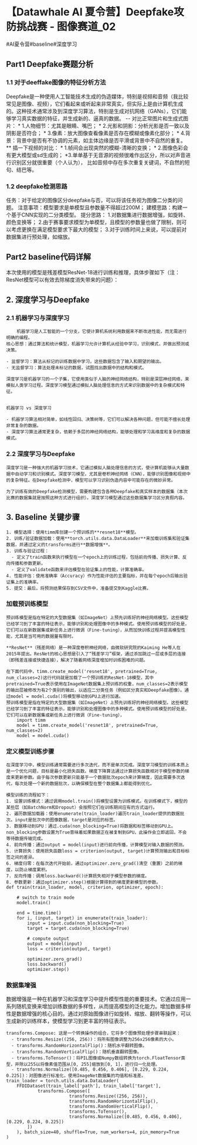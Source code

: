 # 【Datawhale AI 夏令营】Deepfake攻防挑战赛 - 图像赛道_02
#AI夏令营#baseline#深度学习

## Part1 Deepfake赛题分析
### 1.1 对于deeffake图像的特征分析方法
  Deepfake是一种使用人工智能技术生成的伪造媒体，特别是视频和音频（我比较常见是图像、视频），它们看起来或听起来非常真实，但实际上是由计算机生成的。这种技术通常涉及到深度学习算法，特别是生成对抗网络（GANs），它们能够学习真实数据的特征，并生成新的、逼真的数据。
    -- 对比正常图片和生成式图片：
        * 1.人物细节：尤其是眼睛、嘴巴；
        * 2.光影和阴影：分析光影是否一致以及阴影是否符合；
        * 3.像素：放大图像查看像素是否存在模糊或像素化部分；
        * 4.背景：背景中是否有不协调的元素，如主体边缘是否平滑或背景中不自然的重复。
    ** 插一下视频的对比：
        * 1.帧间会出现突然的模糊-清晰的变换；
        * 2.图像色彩会有更大模型或sd生成的；
        *3.单单基于无音源的视频很难作出区分，所以对声音进行识别区分就很重要（个人认为），
          比如音频中存在多次重复关键词，不自然的短句、结巴等。
###  1.2 deepfake检测思路
  任务：对于给定的图像区分deepfake与否，可以将该任务视为图像二分类的问题。
  注意事项：模型要求是单模型且参数量不得超过200M；
  建模思路：构建一个基于CNN实现的二分类模型。
  提分思路：
          1.对数据集进行数据增强，如旋转、颜色变换等；
          2.由于赛事要求模型为单模型，且模型的参数量也做了限制，则可以考虑更换在满足模型要求下最大的模型；
          3.对于训练时间上来说，可以提前对数据集进行预处理，如缩放。
## Part2 baseline代码详解
  本次使用的模型是残差模型ResNet-18进行训练和推理，具体步骤如下（注：ResNet模型可以有效去除梯度消失带来的问题）：
  
    


## 2. 深度学习与Deepfake
### 2.1 机器学习与深度学习
    
        机器学习是人工智能的一个分支，它使计算机系统利用数据来不断改进性能，而无需进行明确的编程。
    核心思想：通过算法和统计模型，机器学习允许计算机从经验中学习，识别模式，并做出预测或决策。
    
    - 监督学习：算法从标记的训练数据中学习，这些数据包含了输入和期望的输出。
    - 无监督学习：算法处理未标记的数据，试图找出数据中的结构和模式。

    深度学习是机器学习的一个子集，它使用类似于人脑的神经网络结构，特别是深层神经网络，来模拟人类学习过程。深度学习模型通过模拟人脑处理信息的方式来识别数据中的复杂模式和特征。


    机器学习 vs 深度学习
    
    - 机器学习算法相对简单，如线性回归、决策树等，它们可以解决各种问题，但可能不擅长处理非常复杂的数据。
    - 深度学习算法通常更复杂，依赖于多层的神经网络结构，能够处理和学习高维度和复杂的数据模式。

### 2.2 深度学习与Deepfake
    深度学习是一种强大的机器学习技术，它通过模拟人脑处理信息的方式，使计算机能够从大量数据中自动学习和识别模式。深度学习模型，尤其是卷积神经网络（CNN），能够识别图像和视频中的复杂特征。在Deepfake检测中，模型可以学习识别伪造内容中可能存在的微妙异常。

    为了训练有效的Deepfake检测模型，需要构建包含各种Deepfake和真实样本的数据集（本次比赛的数据集就是按照这种方式进行组织）。深度学习模型通过这些数据集学习区分真假内容。

## 3. Baseline 关键步骤
    1. 模型选择：使用timm库创建一个预训练的**resnet18**模型。
    2. 训练/验证数据加载：使用**torch.utils.data.DataLoader**来加载训练集和验证集数据，并通过定义的transforms进行**数据增强**。
    3. 训练与验证过程：
      - 定义了train函数来执行模型在一个epoch上的训练过程，包括前向传播、损失计算、反向传播和参数更新。
      - 定义了validate函数来评估模型在验证集上的性能，计算准确率。
    4. 性能评估：使用准确率（Accuracy）作为性能评估的主要指标，并在每个epoch后输出验证集上的准确率。
    5. 提交：最后，将预测结果保存到CSV文件中，准备提交到Kaggle比赛。

### 加载预训练模型
    预训练模型是指在特定的大型数据集（如ImageNet）上预先训练好的神经网络模型。这些模型已经学习到了丰富的特征表示，能够识别和处理图像中的多种模式。使用预训练模型的好处是，它们可以在新数据集或新任务上进行微调（Fine-tuning），从而加快训练过程并提高模型性能，尤其是当可用的数据量有限时。

    **ResNet**（残差网络）是一种深度卷积神经网络，由微软研究院的Kaiming He等人在2015年提出。ResNet的核心思想是引入了“残差学习”框架，通过添加跳过一层或多层的连接（即残差连接或快捷连接），解决了随着网络深度增加时训练困难的问题。

    在下面代码中，timm.create_model('resnet18', pretrained=True, num_classes=2)这行代码就是加载了一个预训练的ResNet-18模型，其中pretrained=True表示使用在ImageNet数据集上预训练的权重，num_classes=2表示模型的输出层被修改为有2个类别的输出，以适应二分类任务（例如区分真实和Deepfake图像）。通过model = model.cuda()将模型移动到GPU上进行加速。
    预训练模型是指在特定的大型数据集（如ImageNet）上预先训练好的神经网络模型。这些模型已经学习到了丰富的特征表示，能够识别和处理图像中的多种模式。使用预训练模型的好处是，它们可以在新数据集或新任务上进行微调（Fine-tuning），
        import timm
        model = timm.create_model('resnet18', pretrained=True, num_classes=2)
        model = model.cuda()

### 定义模型训练步骤
    在深度学习中，模型训练通常需要进行多次迭代，而不是单次完成。深度学习模型的训练本质上是一个优化问题，目标是最小化损失函数。梯度下降算法通过计算损失函数相对于模型参数的梯度来更新参数。由于每次参数更新只能基于一个数据批次epoch来计算梯度，因此需要多次迭代，每次处理一个新的数据批次，以确保模型在整个数据集上都能得到优化。

    模型训练的流程如下：
    1. 设置训练模式：通过调用model.train()将模型设置为训练模式。在训练模式下，模型的某些层（如BatchNorm和Dropout）会按照它们在训练期间应有的方式运行。
    2. 遍历数据加载器：使用enumerate(train_loader)遍历train_loader提供的数据批次。input是批次中的图像数据，target是对应的标签。
    3. 数据移动到GPU：通过.cuda(non_blocking=True)将数据和标签移动到GPU上。non_blocking参数设置为True意味着如果数据正在被复制到GPU，此操作会立即返回，不会等待数据传输完成。
    4. 前向传播：通过output = model(input)进行前向传播，计算模型对输入数据的预测。
    5. 计算损失：使用损失函数loss = criterion(output, target)计算预测输出和目标标签之间的差异。
    6. 梯度归零：在每次迭代开始前，通过optimizer.zero_grad()清空（重置）之前的梯度，以防止梯度累积。
    7. 反向传播：调用loss.backward()计算损失相对于模型参数的梯度。
    8. 参数更新：通过optimizer.step()根据计算得到的梯度更新模型的参数。
    def train(train_loader, model, criterion, optimizer, epoch):
    
        # switch to train mode
        model.train()
    
        end = time.time()
        for i, (input, target) in enumerate(train_loader):
            input = input.cuda(non_blocking=True)
            target = target.cuda(non_blocking=True)
    
            # compute output
            output = model(input)
            loss = criterion(output, target)
    
            optimizer.zero_grad()
            loss.backward()
            optimizer.step()

### 数据集增强
数据增强是一种在机器学习和深度学习中提升模型性能的重要技术。它通过应用一系列随机变换来增加训练数据的多样性，从而提高模型的泛化能力。增加数据多样性是数据增强的核心目的。通过对原始图像进行如旋转、缩放、翻转等操作，可以生成新的训练样本，使模型学习到更丰富的特征表示。

    transforms.Compose: 这是一个转换操作的组合，它将多个图像预处理步骤串联起来：
      - transforms.Resize((256, 256))：将所有图像调整为256x256像素的大小。
      - transforms.RandomHorizontalFlip()：随机水平翻转图像。
      - transforms.RandomVerticalFlip()：随机垂直翻转图像。
      - transforms.ToTensor()：将PIL图像或Numpy数组转换为torch.FloatTensor类型，并除以255以将像素值范围从[0, 255]缩放到[0, 1]，进行归一化处理。
      - transforms.Normalize([0.485, 0.456, 0.406], [0.229, 0.224, 0.225])：对图像进行标准化，使用ImageNet数据集的均值和标准差。
    train_loader = torch.utils.data.DataLoader(
        FFDIDataset(train_label['path'], train_label['target'], 
                transforms.Compose([
                            transforms.Resize((256, 256)),
                            transforms.RandomHorizontalFlip(),
                            transforms.RandomVerticalFlip(),
                            transforms.ToTensor(),
                            transforms.Normalize([0.485, 0.456, 0.406], [0.229, 0.224, 0.225])
            ])
        ), batch_size=40, shuffle=True, num_workers=4, pin_memory=True
    )

